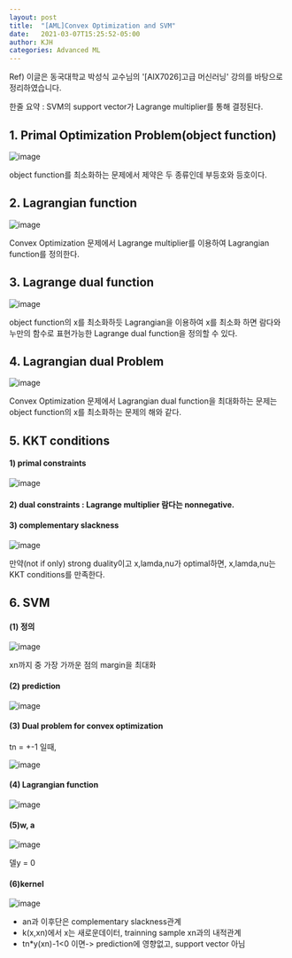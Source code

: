 ```yaml
---
layout: post
title:  "[AML]Convex Optimization and SVM"
date:   2021-03-07T15:25:52-05:00
author: KJH
categories: Advanced ML
---
```

Ref) 이글은 동국대학교 박성식 교수님의 '[AIX7026]고급 머신러닝' 강의를 바탕으로 정리하였습니다.


한줄 요약 : SVM의 support vector가 Lagrange multiplier를 통해 결정된다. 

<h2> 1. Primal Optimization Problem(object function) </h2>

![image](https://user-images.githubusercontent.com/43257397/110230219-c9864d80-7f52-11eb-9ef2-437f96932843.png)


object function를 최소화하는 문제에서 제약은 두 종류인데 부등호와 등호이다. 



<h2> 2. Lagrangian function </h2>

![image](https://user-images.githubusercontent.com/43257397/110230352-baec6600-7f53-11eb-8391-d951e3e45bcb.png)

Convex Optimization 문제에서 Lagrange multiplier를 이용하여 Lagrangian function를 정의한다.


<h2> 3. Lagrange dual function </h2>


![image](https://user-images.githubusercontent.com/43257397/110230618-90031180-7f55-11eb-9c23-23aa8a7a6679.png)


object function의 x를 최소화하듯 Lagrangian을 이용하여 x를 최소화 하면 람다와 누만의 함수로 표현가능한 Lagrange dual function을 정의할 수 있다. 
 

 
 <h2> 4. Lagrangian dual Problem </h2>
 
 ![image](https://user-images.githubusercontent.com/43257397/110230725-33ecbd00-7f56-11eb-9fcd-262f32308a23.png)


Convex Optimization 문제에서 Lagrangian dual function을 최대화하는 문제는 object function의 x를 최소화하는 문제의 해와 같다.
 
  <h2>  5. KKT conditions </h2>

<h4>  1) primal constraints </h4>


![image](https://user-images.githubusercontent.com/43257397/110231130-1d943080-7f59-11eb-8355-d6c2b05b9246.png)


<h4> 2) dual constraints :  Lagrange multiplier 람다는 nonnegative. </h4>

<h4>  3) complementary slackness  </h4>

 
 ![image](https://user-images.githubusercontent.com/43257397/110231194-6e0b8e00-7f59-11eb-8d36-a5e7068097ed.png)

만약(not if only) strong duality이고 x,lamda,nu가 optimal하면,
x,lamda,nu는 KKT conditions를 만족한다.


 <h2> 6. SVM  </h2>
 
 <h4>  (1) 정의  </h4>
 
 ![image](https://user-images.githubusercontent.com/43257397/110231303-584a9880-7f5a-11eb-8d62-3f423d712b1d.png)


xn까지 중 가장 가까운 점의 margin을 최대화


<h4>  (2) prediction  </h4>

![image](https://user-images.githubusercontent.com/43257397/110231345-95af2600-7f5a-11eb-8ba6-e4836afea888.png)


<h4>  (3) Dual problem for convex optimization  </h4>

tn = +-1 일때,

![image](https://user-images.githubusercontent.com/43257397/110231364-be372000-7f5a-11eb-99c0-612bf1be0d53.png)


<h4>  (4) Lagrangian function  </h4>

![image](https://user-images.githubusercontent.com/43257397/110231402-ede62800-7f5a-11eb-9eff-209c8ae3cfed.png)


<h4>  (5)w, a  </h4>

![image](https://user-images.githubusercontent.com/43257397/110231416-fd657100-7f5a-11eb-96e5-b24d83c32286.png)

델y = 0

<h4> (6)kernel  </h4>

![image](https://user-images.githubusercontent.com/43257397/110231477-4f0dfb80-7f5b-11eb-833a-4005e72e8081.png)


<ul>
  <li>an과 이후단은 complementary slackness관계</li>
  <li>k(x,xn)에서 x는 새로운데이터, trainning sample xn과의 내적관계</li>
  <li>tn*y(xn)-1<0 이면-> prediction에 영향없고, support vector 아님</li>
</ul>


